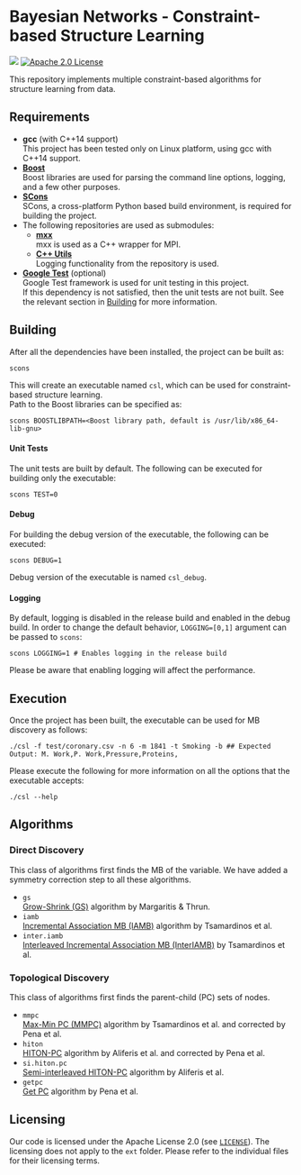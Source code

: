 # Bayesian Networks - Constraint-based Structure Learning
[![](https://github.com/asrivast28/discover-mb/workflows/Build%20and%20Unit%20Tests/badge.svg)](https://github.com/asrivast28/discover-mb/actions)
[![Apache 2.0 License](https://img.shields.io/badge/license-Apache%20v2.0-blue.svg)](LICENSE)

This repository implements multiple constraint-based algorithms for structure learning from data.

## Requirements
* **gcc** (with C++14 support)  
This project has been tested only on Linux platform, using gcc with C++14 support.
* **[Boost](http://boost.org/)**  
Boost libraries are used for parsing the command line options, logging, and a few other purposes.  
* **[SCons](http://scons.org/)**  
SCons, a cross-platform Python based build environment, is required for building the project.  
* The following repositories are used as submodules:
  * **[mxx](https://gitlab.com/patflick/mxx)**  
  mxx is used as a C++ wrapper for MPI.
  * **[C++ Utils](https://github.com/asrivast28/cpp-utils)**  
  Logging functionality from the repository is used.
* **[Google Test](https://github.com/google/googletest)** (optional)   
Google Test framework is used for unit testing in this project.  
If this dependency is not satisfied, then the unit tests are not built. See the relevant section in [Building](#unit-tests) for more information.   

## Building
After all the dependencies have been installed, the project can be built as:  
<pre><code>scons
</code></pre>  
This will create an executable named `csl`, which can be used for constraint-based structure learning.  
Path to the Boost libraries can be specified as:  
<pre><code>scons BOOSTLIBPATH=&lt;Boost library path, default is /usr/lib/x86_64-lib-gnu&gt;
</code></pre>

#### Unit Tests
The unit tests are built by default. The following can be executed for building only the executable:  
<pre><code>scons TEST=0
</code></pre>  

#### Debug
For building the debug version of the executable, the following can be executed:
<pre><code>scons DEBUG=1
</code></pre>  
Debug version of the executable is named `csl_debug`.

#### Logging
By default, logging is disabled in the release build and enabled in the debug build.
In order to change the default behavior, `LOGGING=[0,1]` argument can be passed to `scons`:  
<pre><code>scons LOGGING=1 # Enables logging in the release build
</code></pre>
Please be aware that enabling logging will affect the performance.

## Execution
Once the project has been built, the executable can be used for MB discovery as follows:
<pre><code>./csl -f test/coronary.csv -n 6 -m 1841 -t Smoking -b ## Expected Output: M. Work,P. Work,Pressure,Proteins,
</code></pre>  
Please execute the following for more information on all the options that the executable accepts:
<pre><code>./csl --help
</code></pre>

## Algorithms

### Direct Discovery
This class of algorithms first finds the MB of the variable.
We have added a symmetry correction step to all these algorithms.
* `gs`  
[Grow-Shrink (GS)](https://papers.nips.cc/paper/1685-bayesian-network-induction-via-local-neighborhoods) algorithm by Margaritis & Thrun.
* `iamb`  
[Incremental Association MB (IAMB)](https://www.aaai.org/Library/FLAIRS/2003/flairs03-073.php) algorithm by Tsamardinos et al.
* `inter.iamb`  
[Interleaved Incremental Association MB (InterIAMB)](https://www.aaai.org/Library/FLAIRS/2003/flairs03-073.php) by Tsamardinos et al.

### Topological Discovery
This class of algorithms first finds the parent-child (PC) sets of nodes.
* `mmpc`  
[Max-Min PC (MMPC)](https://link.springer.com/article/10.1007/s10994-006-6889-7) algorithm by Tsamardinos et al. and corrected by Pena et al.
* `hiton`  
[HITON-PC](https://www.ncbi.nlm.nih.gov/pmc/articles/PMC1480117/) algorithm by Aliferis et al. and corrected by Pena et al.
* `si.hiton.pc`  
[Semi-interleaved HITON-PC](http://www.jmlr.org/papers/v11/aliferis10a.html) algorithm by Aliferis et al.
* `getpc`  
[Get PC](https://www.sciencedirect.com/science/article/pii/S0888613X06000600) algorithm by Pena et al.

## Licensing
Our code is licensed under the Apache License 2.0 (see [`LICENSE`](LICENSE)).
The licensing does not apply to the `ext` folder. Please refer to the individual files for their licensing terms.
